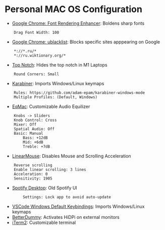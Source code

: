 # Personal MAC OS Configuration

- [Google Chrome: Font Rendering Enhancer](https://chrome.google.com/webstore/detail/font-rendering-enhancer/hmbmmdjlcdediglgfcdkhinjdelkiock): Boldens sharp fonts
```
	Drag Font Width: 100
```
- [Google Chrome: ublacklist](https://chrome.google.com/webstore/detail/ublacklist/pncfbmialoiaghdehhbnbhkkgmjanfhe): Blocks specific sites apppearing on Google
```
	*://*.ru/*
	*://ru.wiktionary.org/*
```
- [Top Notch](https://topnotch.app): Hides the top notch in M1 Laptops
```
	Round Corners: Small
```
- [Karabiner](https://karabiner-elements.pqrs.org): Imports Windows/Linux keymaps
```
	Rules: https://github.com/adam-epam/karabiner-windows-mode
	Multiple Profiles: (Default, Windows)
```
- [EqMac](https://eqmac.app): Customizable Audio Equilizer
```
	Knobs -> Sliders
	Knob Control: Cross
	Mixer: Off
	Spatial Audio: Off
	Basic: Manual
		Bass: +12dB
		Mid: +6dB
		Treble: +7dB
```
- [LinearMouse](https://linearmouse.org): Disables Mouse and Scrolling Acceleration
```
	Reverse scrolling
	Enable linear scrolling: 3 lines
	Acceleration: 0
	Sensitivity: 1905
```
- [Spotify Desktop](https://github.com/adam-epam/old-spotify): Old Spotify UI
```
    	Settings: Lock app to avoid auto-update
```
- [VSCode Windows Default Keybindings]( https://marketplace.visualstudio.com/items?itemName=smcpeak.default-keys-windows): Imports Windows/Linux keymaps
- [BetterDummy](https://github.com/waydabber/BetterDummy): Activates HiDPi on external monitors
- [iTerm2](https://iterm2.com): Customizable terminal
